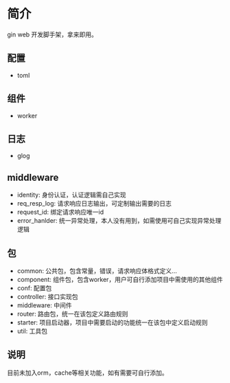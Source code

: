 # 简介

gin web 开发脚手架，拿来即用。

## 配置

- toml

## 组件

- worker

## 日志

- glog

## middleware

- identity: 身份认证，认证逻辑需自己实现
- req_resp_log: 请求响应日志输出，可定制输出需要的日志
- request_id: 绑定请求响应唯一id
- error_hanlder: 统一异常处理，本人没有用到，如需使用可自己实现异常处理逻辑

## 包

- common: 公共包，包含常量，错误，请求响应体格式定义...
- component: 组件包，包含worker，用户可自行添加项目中需使用的其他组件
- conf: 配置包
- controller: 接口实现包
- middleware: 中间件
- router: 路由包，统一在该包定义路由规则
- starter: 项目启动器，项目中需要启动的功能统一在该包中定义启动规则
- util: 工具包

## 说明

目前未加入orm，cache等相关功能，如有需要可自行添加。

